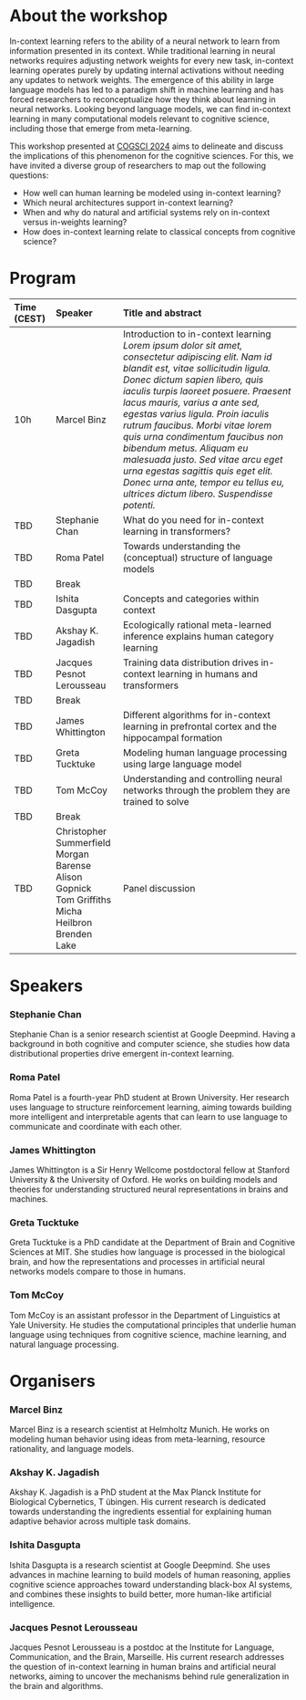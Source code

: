 # About the workshop

In-context learning refers to the ability of a neural network to learn from information presented in its context. While traditional learning in neural networks requires adjusting network weights for every new task, in-context learning operates purely by updating internal activations without needing any updates to network weights. The emergence of this ability in large language models has led to a paradigm shift in machine learning and has forced researchers to reconceptualize how they think about learning in neural networks. Looking beyond language models, we can find in-context learning in many computational models relevant to cognitive science, including those that emerge from meta-learning. 

This workshop presented at [COGSCI 2024](https://cognitivesciencesociety.org/cogsci-2024/ "COGSCI 2024 Website") aims to delineate and discuss the implications of this phenomenon for the cognitive sciences. For this, we have invited a diverse group of researchers to map out the following questions:
- How well can human learning be modeled using in-context learning? 
- Which neural architectures support in-context learning?
- When and why do natural and artificial systems rely on in-context versus in-weights learning?
- How does in-context learning relate to classical concepts from cognitive science?


# Program

| **Time (CEST)** | **Speaker** | **Title and abstract** |
|:-----|:-----|:-----|
| 10h | Marcel Binz | Introduction to in-context learning <br> *Lorem ipsum dolor sit amet, consectetur adipiscing elit. Nam id blandit est, vitae sollicitudin ligula. Donec dictum sapien libero, quis iaculis turpis laoreet posuere. Praesent lacus mauris, varius a ante sed, egestas varius ligula. Proin iaculis rutrum faucibus. Morbi vitae lorem quis urna condimentum faucibus non bibendum metus. Aliquam eu malesuada justo. Sed vitae arcu eget urna egestas sagittis quis eget elit. Donec urna ante, tempor eu tellus eu, ultrices dictum libero. Suspendisse potenti.*|
| TBD | Stephanie Chan | What do you need for in-context learning in transformers? |
| TBD | Roma Patel | Towards understanding the (conceptual) structure of language models |
| TBD | Break ||
| TBD | Ishita Dasgupta | Concepts and categories within context |
| TBD | Akshay K. Jagadish | Ecologically rational meta-learned inference explains human category learning |
| TBD | Jacques Pesnot Lerousseau | Training data distribution drives in-context learning in humans and transformers |
| TBD | Break ||
| TBD | James Whittington | Different algorithms for in-context learning in prefrontal cortex and the hippocampal formation |
| TBD | Greta Tucktuke | Modeling human language processing using large language model |
| TBD | Tom McCoy | Understanding and controlling neural networks through the problem they are trained to solve |
| TBD | Break ||
| TBD | Christopher Summerfield <br> Morgan Barense <br> Alison Gopnick <br> Tom Griffiths <br> Micha Heilbron <br> Brenden Lake | Panel discussion |


# Speakers

### Stephanie Chan
Stephanie Chan is a senior research scientist at Google Deepmind. Having a background in both cognitive and computer science, she studies how data distributional properties drive emergent in-context learning.

### Roma Patel
Roma Patel is a fourth-year PhD student at Brown University. Her research uses language to structure reinforcement learning, aiming towards building more intelligent and interpretable agents that can learn to use language to communicate and coordinate with each other.

### James Whittington
James Whittington is a Sir Henry Wellcome postdoctoral fellow at Stanford University & the University of Oxford. He works on building models and theories for understanding structured neural representations in brains and machines.

### Greta Tucktuke
Greta Tucktuke is a PhD candidate at the Department of Brain and Cognitive Sciences at MIT. She studies how language is processed in the biological brain, and how the representations and processes in artificial neural networks models compare to those in humans. 

### Tom McCoy
Tom McCoy is an assistant professor in the Department of Linguistics at Yale University. He studies the computational principles that underlie human language using techniques from cognitive science, machine learning, and natural language processing.


# Organisers

### Marcel Binz
Marcel Binz is a research scientist at Helmholtz Munich. He works on modeling human behavior using ideas from meta-learning, resource rationality, and language models. 

### Akshay K. Jagadish 
Akshay K. Jagadish is a PhD student at the Max Planck Institute for Biological Cybernetics, T ̈ubingen. His current research is dedicated towards understanding the ingredients essential for explaining human adaptive behavior across multiple task domains.

### Ishita Dasgupta
Ishita Dasgupta is a research scientist at Google Deepmind. She uses advances in machine learning to build models of human reasoning, applies cognitive science approaches toward understanding black-box AI systems, and combines these insights to build better, more human-like artificial intelligence.

### Jacques Pesnot Lerousseau
Jacques Pesnot Lerousseau is a postdoc at the Institute for Language, Communication, and the Brain, Marseille. His current research addresses the question of in-context learning in human brains and artificial neural networks, aiming to uncover the mechanisms behind rule generalization in the brain and algorithms. 


 

